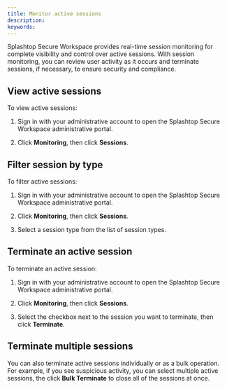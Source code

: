 ```yaml
---
title: Monitor active sessions
description:
keywords:
---
```


Splashtop Secure Workspace provides real-time session monitoring for complete visibility and control over active sessions.
With session monitoring, you can review user activity as it occurs and terminate sessions, if necessary, to ensure security and compliance.

## View active sessions

To view active sessions:

1. Sign in with your administrative account to open the Splashtop Secure Workspace administrative portal.

2. Click **Monitoring**, then click **Sessions**. 

## Filter session by type

To filter active sessions:

1. Sign in with your administrative account to open the Splashtop Secure Workspace administrative portal.

2. Click **Monitoring**, then click **Sessions**. 

3. Select a session type from the list of session types.

## Terminate an active session

To terminate an active session:

1. Sign in with your administrative account to open the Splashtop Secure Workspace administrative portal.

2. Click **Monitoring**, then click **Sessions**. 

3. Select the checkbox next to the session you want to terminate, then click **Terminate**.

## Terminate multiple sessions

You can also terminate active sessions individually or as a bulk operation. For example, if you see suspicious activity, you can select multiple active sessions, the click **Bulk Terminate** to close all of the sessions at once.

